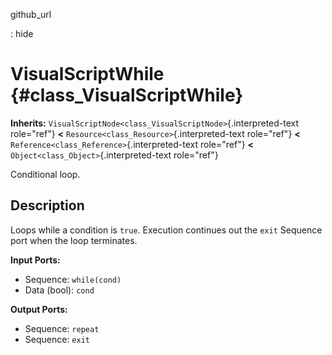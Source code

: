 github\_url

:   hide

VisualScriptWhile {#class_VisualScriptWhile}
=================

**Inherits:**
`VisualScriptNode<class_VisualScriptNode>`{.interpreted-text role="ref"}
**\<** `Resource<class_Resource>`{.interpreted-text role="ref"} **\<**
`Reference<class_Reference>`{.interpreted-text role="ref"} **\<**
`Object<class_Object>`{.interpreted-text role="ref"}

Conditional loop.

Description
-----------

Loops while a condition is `true`. Execution continues out the `exit`
Sequence port when the loop terminates.

**Input Ports:**

-   Sequence: `while(cond)`
-   Data (bool): `cond`

**Output Ports:**

-   Sequence: `repeat`
-   Sequence: `exit`
